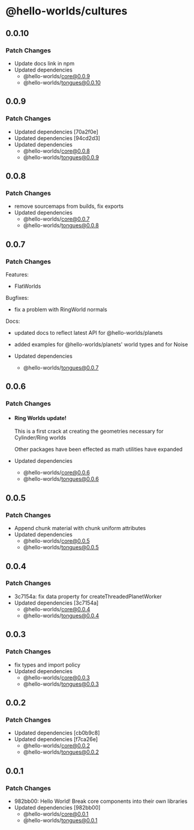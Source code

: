 # @hello-worlds/cultures

## 0.0.10

### Patch Changes

- Update docs link in npm
- Updated dependencies
  - @hello-worlds/core@0.0.9
  - @hello-worlds/tongues@0.0.10

## 0.0.9

### Patch Changes

- Updated dependencies [70a2f0e]
- Updated dependencies [94cd2d3]
- Updated dependencies
  - @hello-worlds/core@0.0.8
  - @hello-worlds/tongues@0.0.9

## 0.0.8

### Patch Changes

- remove sourcemaps from builds, fix exports
- Updated dependencies
  - @hello-worlds/core@0.0.7
  - @hello-worlds/tongues@0.0.8

## 0.0.7

### Patch Changes

Features:

- FlatWorlds

Bugfixes:

- fix a problem with RingWorld normals

Docs:

- updated docs to reflect latest API for @hello-worlds/planets
- added examples for @hello-worlds/planets' world types and for Noise

- Updated dependencies
  - @hello-worlds/tongues@0.0.7

## 0.0.6

### Patch Changes

- #### Ring Worlds update!

  This is a first crack at creating the geometries necessary for Cylinder/Ring worlds

  Other packages have been effected as math utilities have expanded

- Updated dependencies
  - @hello-worlds/core@0.0.6
  - @hello-worlds/tongues@0.0.6

## 0.0.5

### Patch Changes

- Append chunk material with chunk uniform attributes
- Updated dependencies
  - @hello-worlds/core@0.0.5
  - @hello-worlds/tongues@0.0.5

## 0.0.4

### Patch Changes

- 3c7154a: fix data property for createThreadedPlanetWorker
- Updated dependencies [3c7154a]
  - @hello-worlds/core@0.0.4
  - @hello-worlds/tongues@0.0.4

## 0.0.3

### Patch Changes

- fix types and import policy
- Updated dependencies
  - @hello-worlds/core@0.0.3
  - @hello-worlds/tongues@0.0.3

## 0.0.2

### Patch Changes

- Updated dependencies [cb0b9c8]
- Updated dependencies [f7ca26e]
  - @hello-worlds/core@0.0.2
  - @hello-worlds/tongues@0.0.2

## 0.0.1

### Patch Changes

- 982bb00: Hello World! Break core components into their own libraries
- Updated dependencies [982bb00]
  - @hello-worlds/core@0.0.1
  - @hello-worlds/tongues@0.0.1
